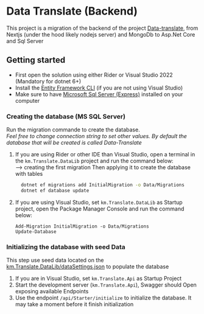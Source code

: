 # Data Translate (Backend)

This project is a migration of the backend of the project [Data-translate](https://github.com/faouziMohamed/Data-translate), 
from Nextjs (under the hood likely nodejs server) and MongoDb to Asp.Net Core and Sql Server

## Getting started 
- First open the solution using either Rider or Visual Studio 2022 (Mandatory for dotnet 6+)
- Install the [Entity Framework CLI](https://docs.microsoft.com/en-us/ef/core/cli/dotnet) (if you are not using Visual Studio)
- Make sure to have [Microsoft Sql Server (Express)](https://www.microsoft.com/en-gb/sql-server/sql-server-downloads) installed on your computer

### Creating the database (MS SQL Server)
Run the migration commande to create the database.  
_Feel free to change connection string to set other values. By default the database that will be created is called *Data-Translate*_ 
1. If you are using Rider or other IDE than Visual Studio, open a terminal in the ```km.Translate.DataLib``` project and run the command below:  
    --> creating the first migration Then applying it to create the database with tables
    ```bash
      dotnet ef migrations add InitialMigration -o Data/Migrations 
      dotnet ef database update
   ```
1. If you are using Visual Studio, set `km.Translate.DataLib` as Startup project, open the Package Manager Console and run the command below:  
    ```
    Add-Migration InitialMigration -o Data/Migrations
    Update-Database
    ```
###  Initializing the database with seed Data
This step use seed data located on the [km.Translate.DataLib/dataSettings.json](km.Translate.DataLib/dataSettings.json) to populate the database

1. If you are in Visual Studio, set `km.Translate.Api` as Startup Project
1. Start the development server (`km.Translate.Api`), Swagger should Open exposing available Endpoints
1. Use the endpoint `/api/Starter/initialize` to initialize the database. It may take a moment before it finish initialization
    
